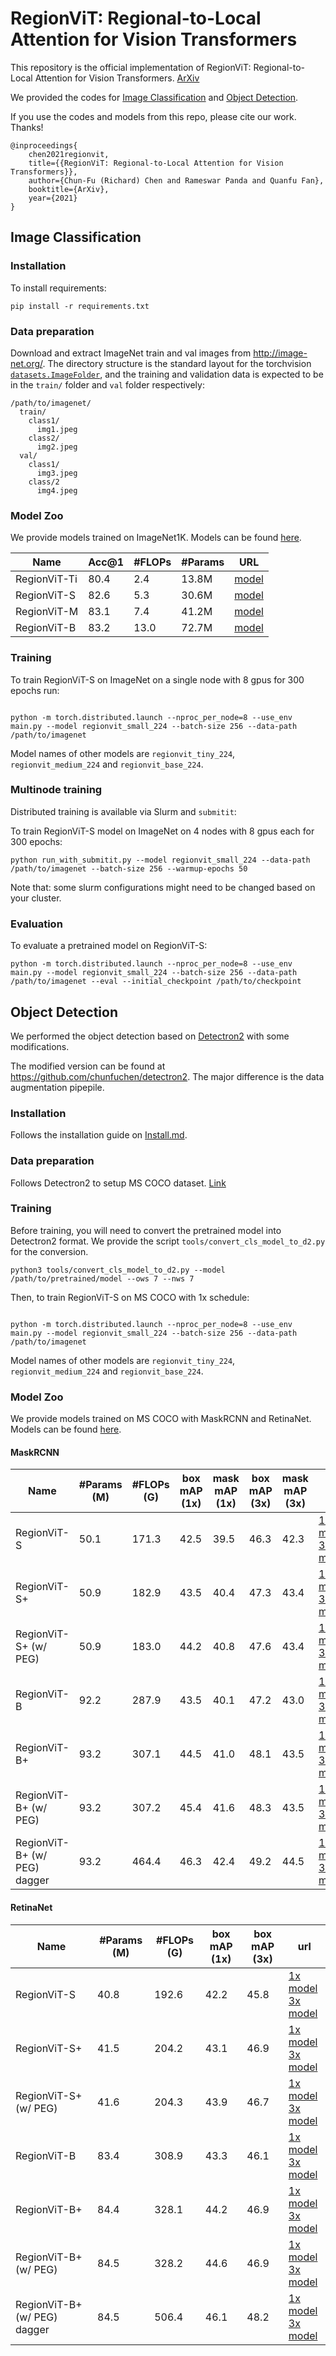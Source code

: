 # RegionViT: Regional-to-Local Attention for Vision Transformers

This repository is the official implementation of RegionViT: Regional-to-Local Attention for Vision Transformers. [ArXiv](https://arxiv.org/abs/2106.02689) 

We provided the codes for [Image Classification](#image-classification) and [Object Detection](#object-detection).

If you use the codes and models from this repo, please cite our work. Thanks!

```
@inproceedings{
    chen2021regionvit,
    title={{RegionViT: Regional-to-Local Attention for Vision Transformers}},
    author={Chun-Fu (Richard) Chen and Rameswar Panda and Quanfu Fan},
    booktitle={ArXiv},
    year={2021}
}
```

## Image Classification

### Installation

To install requirements:

```setup
pip install -r requirements.txt
```

### Data preparation

Download and extract ImageNet train and val images from http://image-net.org/.
The directory structure is the standard layout for the torchvision [`datasets.ImageFolder`](https://pytorch.org/docs/stable/torchvision/datasets.html#imagefolder), and the training and validation data is expected to be in the `train/` folder and `val` folder respectively:

```
/path/to/imagenet/
  train/
    class1/
      img1.jpeg
    class2/
      img2.jpeg
  val/
    class1/
      img3.jpeg
    class/2
      img4.jpeg
```

### Model Zoo

We provide models trained on ImageNet1K. Models can be found [here](https://github.com/IBM/RegionViT/releases/tag/weights-v0.1).

| Name | Acc@1 | #FLOPs | #Params | URL |
| --- | --- | --- | --- | --- |
| RegionViT-Ti | 80.4 | 2.4 | 13.8M | [model](https://github.com/IBM/RegionViT/releases/download/weights-v0.1/RegionViT-Ti.pth) |
| RegionViT-S | 82.6 | 5.3 | 30.6M| [model](https://github.com/IBM/RegionViT/releases/download/weights-v0.1/RegionViT-S.pth) |
| RegionViT-M | 83.1 | 7.4 | 41.2M | [model](https://github.com/IBM/RegionViT/releases/download/weights-v0.1/RegionViT-S.pth) |
| RegionViT-B | 83.2 | 13.0 | 72.7M | [model](https://github.com/IBM/RegionViT/releases/download/weights-v0.1/RegionViT-B.pth) |


### Training

To train RegionViT-S on ImageNet on a single node with 8 gpus for 300 epochs run:

```shell script

python -m torch.distributed.launch --nproc_per_node=8 --use_env main.py --model regionvit_small_224 --batch-size 256 --data-path /path/to/imagenet
```

Model names of other models are `regionvit_tiny_224`, `regionvit_medium_224` and `regionvit_base_224`.

### Multinode training

Distributed training is available via Slurm and `submitit`:

To train RegionViT-S model on ImageNet on 4 nodes with 8 gpus each for 300 epochs:

```
python run_with_submitit.py --model regionvit_small_224 --data-path /path/to/imagenet --batch-size 256 --warmup-epochs 50
```

Note that: some slurm configurations might need to be changed based on your cluster.


### Evaluation

To evaluate a pretrained model on RegionViT-S:

```
python -m torch.distributed.launch --nproc_per_node=8 --use_env main.py --model regionvit_small_224 --batch-size 256 --data-path /path/to/imagenet --eval --initial_checkpoint /path/to/checkpoint
```


## Object Detection

We performed the object detection based on [Detectron2](https://github.com/facebookresearch/detectron2) with some modifications.

The modified version can be found at https://github.com/chunfuchen/detectron2. 
The major difference is the data augmentation pipepile.

### Installation

Follows the installation guide on [Install.md](https://github.com/chunfuchen/detectron2/blob/master/INSTALL.md).

### Data preparation

Follows Detectron2 to setup MS COCO dataset. [Link](https://detectron2.readthedocs.io/en/latest/tutorials/builtin_datasets.html)

### Training

Before training, you will need to convert the pretrained model into Detectron2 format. We provide the script `tools/convert_cls_model_to_d2.py` for the conversion.

```shell script
python3 tools/convert_cls_model_to_d2.py --model /path/to/pretrained/model --ows 7 --nws 7
```

Then, to train RegionViT-S on MS COCO with 1x schedule:

```shell script

python -m torch.distributed.launch --nproc_per_node=8 --use_env main.py --model regionvit_small_224 --batch-size 256 --data-path /path/to/imagenet
```

Model names of other models are `regionvit_tiny_224`, `regionvit_medium_224` and `regionvit_base_224`.

### Model Zoo

We provide models trained on MS COCO with MaskRCNN and RetinaNet. Models can be found [here](https://github.com/IBM/RegionViT/releases/tag/weights-v0.1).

#### MaskRCNN

| Name | #Params (M) | #FLOPs (G) | box mAP (1x) | mask mAP (1x) | box mAP (3x) | mask mAP (3x) | url |
| --- | --- | --- | --- | --- | ---| --- | --- |
| RegionViT-S  | 50.1 | 171.3 | 42.5 | 39.5 | 46.3 | 42.3 | [1x model](https://github.com/IBM/RegionViT/releases/download/weights-v0.1/MaskRCNN_1x_RegionViT-S.pth) <br /> [3x model](https://github.com/IBM/RegionViT/releases/download/weights-v0.1/MaskRCNN_3x_RegionViT-S.pth) |
| RegionViT-S+ | 50.9 | 182.9 | 43.5 | 40.4 | 47.3 | 43.4 | [1x model](https://github.com/IBM/RegionViT/releases/download/weights-v0.1/MaskRCNN_1x_RegionViT-S+.pth) <br /> [3x model](https://github.com/IBM/RegionViT/releases/download/weights-v0.1/MaskRCNN_3x_RegionViT-S+.pth) |
| RegionViT-S+ (w/ PEG) | 50.9 | 183.0 | 44.2 | 40.8 | 47.6 | 43.4 | [1x model](https://github.com/IBM/RegionViT/releases/download/weights-v0.1/MaskRCNN_1x_RegionViT-S+peg.pth) <br /> [3x model](https://github.com/IBM/RegionViT/releases/download/weights-v0.1/MaskRCNN_3x_RegionViT-S+peg.pth) |
| RegionViT-B  | 92.2 | 287.9 | 43.5 | 40.1 | 47.2 | 43.0 | [1x model](https://github.com/IBM/RegionViT/releases/download/weights-v0.1/MaskRCNN_1x_RegionViT-B.pth) <br /> [3x model](https://github.com/IBM/RegionViT/releases/download/weights-v0.1/MaskRCNN_3x_RegionViT-B.pth) |
| RegionViT-B+ | 93.2 | 307.1 | 44.5 | 41.0 | 48.1 | 43.5 | [1x model](https://github.com/IBM/RegionViT/releases/download/weights-v0.1/MaskRCNN_1x_RegionViT-B+.pth) <br /> [3x model](https://github.com/IBM/RegionViT/releases/download/weights-v0.1/MaskRCNN_3x_RegionViT-B+.pth) |
| RegionViT-B+ (w/ PEG) | 93.2 | 307.2 | 45.4 | 41.6 | 48.3 | 43.5 | [1x model](https://github.com/IBM/RegionViT/releases/download/weights-v0.1/MaskRCNN_1x_RegionViT-B+peg.pth) <br /> [3x model](https://github.com/IBM/RegionViT/releases/download/weights-v0.1/MaskRCNN_3x_RegionViT-B+peg.pth) |
| RegionViT-B+ (w/ PEG) dagger | 93.2 | 464.4 | 46.3 | 42.4 | 49.2 | 44.5 | [1x model](https://github.com/IBM/RegionViT/releases/download/weights-v0.1/MaskRCNN_1x_RegionViT-B+peg_dagger.pth) <br /> [3x model](https://github.com/IBM/RegionViT/releases/download/weights-v0.1/MaskRCNN_3x_RegionViT-B+peg_dagger.pth) |


#### RetinaNet

| Name | #Params (M) | #FLOPs (G) | box mAP (1x) | box mAP (3x) | url |
| --- | --- | --- | --- | --- | ---| 
| RegionViT-S  | 40.8 | 192.6 | 42.2 | 45.8  | [1x model](https://github.com/IBM/RegionViT/releases/download/weights-v0.1/RetinaNet_1x_RegionViT-S.pth) <br /> [3x model](https://github.com/IBM/RegionViT/releases/download/weights-v0.1/RetinaNet_3x_RegionViT-S.pth) |
| RegionViT-S+ | 41.5 | 204.2 | 43.1 | 46.9 | [1x model](https://github.com/IBM/RegionViT/releases/download/weights-v0.1/RetinaNet_1x_RegionViT-S+.pth) <br /> [3x model](https://github.com/IBM/RegionViT/releases/download/weights-v0.1/RetinaNet_3x_RegionViT-S+.pth) |
| RegionViT-S+ (w/ PEG) | 41.6 | 204.3 | 43.9 | 46.7  | [1x model](https://github.com/IBM/RegionViT/releases/download/weights-v0.1/RetinaNet_1x_RegionViT-S+peg.pth) <br /> [3x model](https://github.com/IBM/RegionViT/releases/download/weights-v0.1/RetinaNet_3x_RegionViT-S+peg.pth) |
| RegionViT-B  | 83.4 | 308.9 | 43.3 | 46.1 | [1x model](https://github.com/IBM/RegionViT/releases/download/weights-v0.1/RetinaNet_1x_RegionViT-B.pth) <br /> [3x model](https://github.com/IBM/RegionViT/releases/download/weights-v0.1/RetinaNet_3x_RegionViT-B.pth) |
| RegionViT-B+ | 84.4 | 328.1 | 44.2 | 46.9| [1x model](https://github.com/IBM/RegionViT/releases/download/weights-v0.1/RetinaNet_1x_RegionViT-B+.pth) <br /> [3x model](https://github.com/IBM/RegionViT/releases/download/weights-v0.1/RetinaNet_3x_RegionViT-B+.pth) |
| RegionViT-B+ (w/ PEG) | 84.5 | 328.2 | 44.6 | 46.9  | [1x model](https://github.com/IBM/RegionViT/releases/download/weights-v0.1/RetinaNet_1x_RegionViT-B+peg.pth) <br /> [3x model](https://github.com/IBM/RegionViT/releases/download/weights-v0.1/RetinaNet_3x_RegionViT-B+peg.pth) |
| RegionViT-B+ (w/ PEG) dagger | 84.5 | 506.4 | 46.1 | 48.2  | [1x model](https://github.com/IBM/RegionViT/releases/download/weights-v0.1/RetinaNet_1x_RegionViT-B+peg_dagger.pth) <br /> [3x model](https://github.com/IBM/RegionViT/releases/download/weights-v0.1/RetinaNet_3x_RegionViT-B+peg_dagger.pth) |

